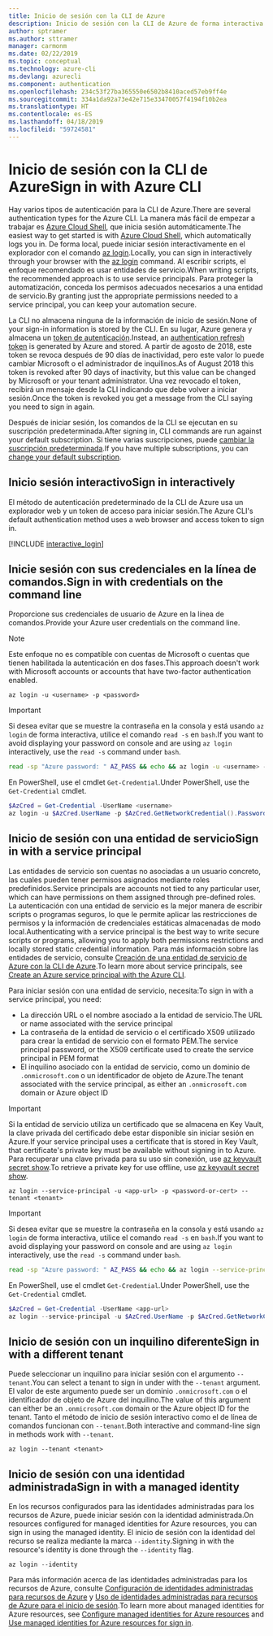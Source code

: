```yaml
---
title: Inicio de sesión con la CLI de Azure
description: Inicio de sesión con la CLI de Azure de forma interactiva o con credenciales locales
author: sptramer
ms.author: sttramer
manager: carmonm
ms.date: 02/22/2019
ms.topic: conceptual
ms.technology: azure-cli
ms.devlang: azurecli
ms.component: authentication
ms.openlocfilehash: 234c53f27ba365550e6502b8410aced57eb9ff4e
ms.sourcegitcommit: 334a1da92a73e42e715e33470057f4194f10b2ea
ms.translationtype: HT
ms.contentlocale: es-ES
ms.lasthandoff: 04/18/2019
ms.locfileid: "59724581"
---
```

# <a name="sign-in-with-azure-cli"></a><span data-ttu-id="55b33-103">Inicio de sesión con la CLI de Azure</span><span class="sxs-lookup"><span data-stu-id="55b33-103">Sign in with Azure CLI</span></span> 

<span data-ttu-id="55b33-104">Hay varios tipos de autenticación para la CLI de Azure.</span><span class="sxs-lookup"><span data-stu-id="55b33-104">There are several authentication types for the Azure CLI.</span></span> <span data-ttu-id="55b33-105">La manera más fácil de empezar a trabajar es [Azure Cloud Shell](/azure/cloud-shell/overview), que inicia sesión automáticamente.</span><span class="sxs-lookup"><span data-stu-id="55b33-105">The easiest way to get started is with [Azure Cloud Shell](/azure/cloud-shell/overview), which automatically logs you in.</span></span>
<span data-ttu-id="55b33-106">De forma local, puede iniciar sesión interactivamente en el explorador con el comando [az login](/cli/azure/reference-index#az-login).</span><span class="sxs-lookup"><span data-stu-id="55b33-106">Locally, you can sign in interactively through your browser with the [az login](/cli/azure/reference-index#az-login) command.</span></span> <span data-ttu-id="55b33-107">Al escribir scripts, el enfoque recomendado es usar entidades de servicio.</span><span class="sxs-lookup"><span data-stu-id="55b33-107">When writing scripts, the recommended approach is to use service principals.</span></span> <span data-ttu-id="55b33-108">Para proteger la automatización, conceda los permisos adecuados necesarios a una entidad de servicio.</span><span class="sxs-lookup"><span data-stu-id="55b33-108">By granting just the appropriate permissions needed to a service principal, you can keep your automation secure.</span></span>

<span data-ttu-id="55b33-109">La CLI no almacena ninguna de la información de inicio de sesión.</span><span class="sxs-lookup"><span data-stu-id="55b33-109">None of your sign-in information is stored by the CLI.</span></span> <span data-ttu-id="55b33-110">En su lugar, Azure genera y almacena un [token de autenticación](https://docs.microsoft.com/en-us/azure/active-directory/develop/v1-id-and-access-tokens#refresh-tokens).</span><span class="sxs-lookup"><span data-stu-id="55b33-110">Instead, an [authentication refresh token](https://docs.microsoft.com/en-us/azure/active-directory/develop/v1-id-and-access-tokens#refresh-tokens) is generated by Azure and stored.</span></span> <span data-ttu-id="55b33-111">A partir de agosto de 2018, este token se revoca después de 90 días de inactividad, pero este valor lo puede cambiar Microsoft o el administrador de inquilinos.</span><span class="sxs-lookup"><span data-stu-id="55b33-111">As of August 2018 this token is revoked after 90 days of inactivity, but this value can be changed by Microsoft or your tenant administrator.</span></span> <span data-ttu-id="55b33-112">Una vez revocado el token, recibirá un mensaje desde la CLI indicando que debe volver a iniciar sesión.</span><span class="sxs-lookup"><span data-stu-id="55b33-112">Once the token is revoked you get a message from the CLI saying you need to sign in again.</span></span>

<span data-ttu-id="55b33-113">Después de iniciar sesión, los comandos de la CLI se ejecutan en su suscripción predeterminada.</span><span class="sxs-lookup"><span data-stu-id="55b33-113">After signing in, CLI commands are run against your default subscription.</span></span> <span data-ttu-id="55b33-114">Si tiene varias suscripciones, puede [cambiar la suscripción predeterminada](manage-azure-subscriptions-azure-cli.md).</span><span class="sxs-lookup"><span data-stu-id="55b33-114">If you have multiple subscriptions, you can [change your default subscription](manage-azure-subscriptions-azure-cli.md).</span></span>

## <a name="sign-in-interactively"></a><span data-ttu-id="55b33-115">Inicio sesión interactivo</span><span class="sxs-lookup"><span data-stu-id="55b33-115">Sign in interactively</span></span>

<span data-ttu-id="55b33-116">El método de autenticación predeterminado de la CLI de Azure usa un explorador web y un token de acceso para iniciar sesión.</span><span class="sxs-lookup"><span data-stu-id="55b33-116">The Azure CLI's default authentication method uses a web browser and access token to sign in.</span></span>

[!INCLUDE [interactive_login](includes/interactive-login.md)]

## <a name="sign-in-with-credentials-on-the-command-line"></a><span data-ttu-id="55b33-117">Inicie sesión con sus credenciales en la línea de comandos.</span><span class="sxs-lookup"><span data-stu-id="55b33-117">Sign in with credentials on the command line</span></span>

<span data-ttu-id="55b33-118">Proporcione sus credenciales de usuario de Azure en la línea de comandos.</span><span class="sxs-lookup"><span data-stu-id="55b33-118">Provide your Azure user credentials on the command line.</span></span>

> [!Note]
> <span data-ttu-id="55b33-119">Este enfoque no es compatible con cuentas de Microsoft o cuentas que tienen habilitada la autenticación en dos fases.</span><span class="sxs-lookup"><span data-stu-id="55b33-119">This approach doesn't work with Microsoft accounts or accounts that have two-factor authentication enabled.</span></span>

```azurecli-interactive
az login -u <username> -p <password>
```

> [!IMPORTANT]
> <span data-ttu-id="55b33-120">Si desea evitar que se muestre la contraseña en la consola y está usando `az login` de forma interactiva, utilice el comando `read -s` en `bash`.</span><span class="sxs-lookup"><span data-stu-id="55b33-120">If you want to avoid displaying your password on console and are using `az login` interactively, use the `read -s` command under `bash`.</span></span>
>
> ```bash
> read -sp "Azure password: " AZ_PASS && echo && az login -u <username> -p $AZ_PASS
> ```
>
> <span data-ttu-id="55b33-121">En PowerShell, use el cmdlet `Get-Credential`.</span><span class="sxs-lookup"><span data-stu-id="55b33-121">Under PowerShell, use the `Get-Credential` cmdlet.</span></span>
>
> ```powershell
> $AzCred = Get-Credential -UserName <username>
> az login -u $AzCred.UserName -p $AzCred.GetNetworkCredential().Password
> ```

## <a name="sign-in-with-a-service-principal"></a><span data-ttu-id="55b33-122">Inicio de sesión con una entidad de servicio</span><span class="sxs-lookup"><span data-stu-id="55b33-122">Sign in with a service principal</span></span>

<span data-ttu-id="55b33-123">Las entidades de servicio son cuentas no asociadas a un usuario concreto, las cuales pueden tener permisos asignados mediante roles predefinidos.</span><span class="sxs-lookup"><span data-stu-id="55b33-123">Service principals are accounts not tied to any particular user, which can have permissions on them assigned through pre-defined roles.</span></span> <span data-ttu-id="55b33-124">La autenticación con una entidad de servicio es la mejor manera de escribir scripts o programas seguros, lo que le permite aplicar las restricciones de permisos y la información de credenciales estáticas almacenadas de modo local.</span><span class="sxs-lookup"><span data-stu-id="55b33-124">Authenticating with a service principal is the best way to write secure scripts or programs, allowing you to apply both permissions restrictions and locally stored static credential information.</span></span> <span data-ttu-id="55b33-125">Para más información sobre las entidades de servicio, consulte [Creación de una entidad de servicio de Azure con la CLI de Azure](create-an-azure-service-principal-azure-cli.md).</span><span class="sxs-lookup"><span data-stu-id="55b33-125">To learn more about service principals, see [Create an Azure service principal with the Azure CLI](create-an-azure-service-principal-azure-cli.md).</span></span>

<span data-ttu-id="55b33-126">Para iniciar sesión con una entidad de servicio, necesita:</span><span class="sxs-lookup"><span data-stu-id="55b33-126">To sign in with a service principal, you need:</span></span>

* <span data-ttu-id="55b33-127">La dirección URL o el nombre asociado a la entidad de servicio.</span><span class="sxs-lookup"><span data-stu-id="55b33-127">The URL or name associated with the service principal</span></span>
* <span data-ttu-id="55b33-128">La contraseña de la entidad de servicio o el certificado X509 utilizado para crear la entidad de servicio con el formato PEM.</span><span class="sxs-lookup"><span data-stu-id="55b33-128">The service principal password, or the X509 certificate used to create the service principal in PEM format</span></span>
* <span data-ttu-id="55b33-129">El inquilino asociado con la entidad de servicio, como un dominio de `.onmicrosoft.com` o un identificador de objeto de Azure.</span><span class="sxs-lookup"><span data-stu-id="55b33-129">The tenant associated with the service principal, as either an `.onmicrosoft.com` domain or Azure object ID</span></span>

> [!IMPORTANT]
>
> <span data-ttu-id="55b33-130">Si la entidad de servicio utiliza un certificado que se almacena en Key Vault, la clave privada del certificado debe estar disponible sin iniciar sesión en Azure.</span><span class="sxs-lookup"><span data-stu-id="55b33-130">If your service principal uses a certificate that is stored in Key Vault, that certificate's private key must be available without signing in to Azure.</span></span> <span data-ttu-id="55b33-131">Para recuperar una clave privada para su uso sin conexión, use [az keyvault secret show](/cli/azure/keyvault/secret).</span><span class="sxs-lookup"><span data-stu-id="55b33-131">To retrieve a private key for use offline, use [az keyvault secret show](/cli/azure/keyvault/secret).</span></span>

```azurecli-interactive
az login --service-principal -u <app-url> -p <password-or-cert> --tenant <tenant>
```

> [!IMPORTANT]
> <span data-ttu-id="55b33-132">Si desea evitar que se muestre la contraseña en la consola y está usando `az login` de forma interactiva, utilice el comando `read -s` en `bash`.</span><span class="sxs-lookup"><span data-stu-id="55b33-132">If you want to avoid displaying your password on console and are using `az login` interactively, use the `read -s` command under `bash`.</span></span>
>
> ```bash
> read -sp "Azure password: " AZ_PASS && echo && az login --service-principal -u <app-url> -p $AZ_PASS --tenant <tenant>
> ```
>
> <span data-ttu-id="55b33-133">En PowerShell, use el cmdlet `Get-Credential`.</span><span class="sxs-lookup"><span data-stu-id="55b33-133">Under PowerShell, use the `Get-Credential` cmdlet.</span></span>
>
> ```powershell
> $AzCred = Get-Credential -UserName <app-url>
> az login --service-principal -u $AzCred.UserName -p $AzCred.GetNetworkCredential().Password --tenant <tenant>
> ```

## <a name="sign-in-with-a-different-tenant"></a><span data-ttu-id="55b33-134">Inicio de sesión con un inquilino diferente</span><span class="sxs-lookup"><span data-stu-id="55b33-134">Sign in with a different tenant</span></span>

<span data-ttu-id="55b33-135">Puede seleccionar un inquilino para iniciar sesión con el argumento `--tenant`.</span><span class="sxs-lookup"><span data-stu-id="55b33-135">You can select a tenant to sign in under with the `--tenant` argument.</span></span> <span data-ttu-id="55b33-136">El valor de este argumento puede ser un dominio `.onmicrosoft.com` o el identificador de objeto de Azure del inquilino.</span><span class="sxs-lookup"><span data-stu-id="55b33-136">The value of this argument can either be an `.onmicrosoft.com` domain or the Azure object ID for the tenant.</span></span> <span data-ttu-id="55b33-137">Tanto el método de inicio de sesión interactivo como el de línea de comandos funcionan con `--tenant`.</span><span class="sxs-lookup"><span data-stu-id="55b33-137">Both interactive and command-line sign in methods work with `--tenant`.</span></span>

```azurecli-interactive
az login --tenant <tenant>
```

## <a name="sign-in-with-a-managed-identity"></a><span data-ttu-id="55b33-138">Inicio de sesión con una identidad administrada</span><span class="sxs-lookup"><span data-stu-id="55b33-138">Sign in with a managed identity</span></span>

<span data-ttu-id="55b33-139">En los recursos configurados para las identidades administradas para los recursos de Azure, puede iniciar sesión con la identidad administrada.</span><span class="sxs-lookup"><span data-stu-id="55b33-139">On resources configured for managed identities for Azure resources, you can sign in using the managed identity.</span></span> <span data-ttu-id="55b33-140">El inicio de sesión con la identidad del recurso se realiza mediante la marca `--identity`.</span><span class="sxs-lookup"><span data-stu-id="55b33-140">Signing in with the resource's identity is done through the `--identity` flag.</span></span>

```azurecli-interactive
az login --identity
```

<span data-ttu-id="55b33-141">Para más información acerca de las identidades administradas para los recursos de Azure, consulte [Configuración de identidades administradas para recursos de Azure](https://docs.microsoft.com/en-us/azure/active-directory/managed-identities-azure-resources/qs-configure-cli-windows-vm) y [Uso de identidades administradas para recursos de Azure para el inicio de sesión](https://docs.microsoft.com/en-us/azure/active-directory/managed-identities-azure-resources/how-to-use-vm-sign-in).</span><span class="sxs-lookup"><span data-stu-id="55b33-141">To learn more about managed identities for Azure resources, see [Configure managed identities for Azure resources](https://docs.microsoft.com/en-us/azure/active-directory/managed-identities-azure-resources/qs-configure-cli-windows-vm) and [Use managed identities for Azure resources for sign in](https://docs.microsoft.com/en-us/azure/active-directory/managed-identities-azure-resources/how-to-use-vm-sign-in).</span></span>
